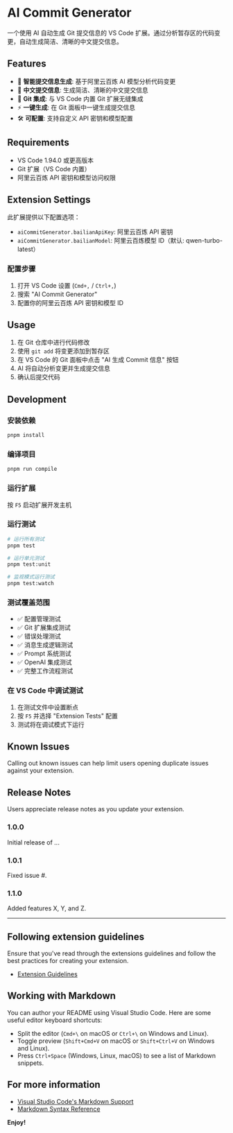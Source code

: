 # AI Commit Generator

一个使用 AI 自动生成 Git 提交信息的 VS Code 扩展。通过分析暂存区的代码变更，自动生成简洁、清晰的中文提交信息。

## Features

- 🤖 **智能提交信息生成**: 基于阿里云百炼 AI 模型分析代码变更
- 🎯 **中文提交信息**: 生成简洁、清晰的中文提交信息
- 🔄 **Git 集成**: 与 VS Code 内置 Git 扩展无缝集成
- ⚡ **一键生成**: 在 Git 面板中一键生成提交信息
- 🛠️ **可配置**: 支持自定义 API 密钥和模型配置

## Requirements

- VS Code 1.94.0 或更高版本
- Git 扩展（VS Code 内置）
- 阿里云百炼 API 密钥和模型访问权限

## Extension Settings

此扩展提供以下配置选项：

- `aiCommitGenerator.bailianApiKey`: 阿里云百炼 API 密钥
- `aiCommitGenerator.bailianModel`: 阿里云百炼模型 ID（默认: qwen-turbo-latest）

### 配置步骤

1. 打开 VS Code 设置 (`Cmd+,` / `Ctrl+,`)
2. 搜索 "AI Commit Generator"
3. 配置你的阿里云百炼 API 密钥和模型 ID

## Usage

1. 在 Git 仓库中进行代码修改
2. 使用 `git add` 将变更添加到暂存区
3. 在 VS Code 的 Git 面板中点击 "AI 生成 Commit 信息" 按钮
4. AI 将自动分析变更并生成提交信息
5. 确认后提交代码

## Development

### 安装依赖

```bash
pnpm install
```

### 编译项目

```bash
pnpm run compile
```

### 运行扩展

按 `F5` 启动扩展开发主机

### 运行测试

```bash
# 运行所有测试
pnpm test

# 运行单元测试
pnpm test:unit

# 监视模式运行测试
pnpm test:watch
```

### 测试覆盖范围

- ✅ 配置管理测试
- ✅ Git 扩展集成测试
- ✅ 错误处理测试
- ✅ 消息生成逻辑测试
- ✅ Prompt 系统测试
- ✅ OpenAI 集成测试
- ✅ 完整工作流程测试

### 在 VS Code 中调试测试

1. 在测试文件中设置断点
2. 按 `F5` 并选择 "Extension Tests" 配置
3. 测试将在调试模式下运行

## Known Issues

Calling out known issues can help limit users opening duplicate issues against your extension.

## Release Notes

Users appreciate release notes as you update your extension.

### 1.0.0

Initial release of ...

### 1.0.1

Fixed issue #.

### 1.1.0

Added features X, Y, and Z.

---

## Following extension guidelines

Ensure that you've read through the extensions guidelines and follow the best practices for creating your extension.

- [Extension Guidelines](https://code.visualstudio.com/api/references/extension-guidelines)

## Working with Markdown

You can author your README using Visual Studio Code. Here are some useful editor keyboard shortcuts:

- Split the editor (`Cmd+\` on macOS or `Ctrl+\` on Windows and Linux).
- Toggle preview (`Shift+Cmd+V` on macOS or `Shift+Ctrl+V` on Windows and Linux).
- Press `Ctrl+Space` (Windows, Linux, macOS) to see a list of Markdown snippets.

## For more information

- [Visual Studio Code's Markdown Support](http://code.visualstudio.com/docs/languages/markdown)
- [Markdown Syntax Reference](https://help.github.com/articles/markdown-basics/)

**Enjoy!**
